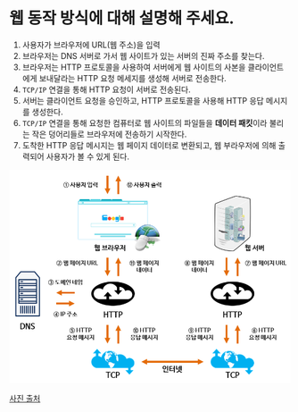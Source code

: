# 웹 동작 방식에 대해 설명해 주세요.

1. 사용자가 브라우저에 URL(웹 주소)을 입력
2. 브라우저는 DNS 서버로 가서 웹 사이트가 있는 서버의 진짜 주소를 찾는다.
3. 브라우저는 HTTP 프로토콜을 사용하여 서버에게 웹 사이트의 사본을 클라이언트에게 보내달라는 HTTP 요청 메세지를 생성해 서버로 전송한다.
4. `TCP/IP` 연결을 통해 HTTP 요청이 서버로 전송된다.
5. 서버는 클라이언트 요청을 승인하고, HTTP 프로토콜을 사용해 HTTP 응답 메시지를 생성한다.
6. `TCP/IP` 연결을 통해 요청한 컴퓨터로 웹 사이트의 파일들을 **데이터 패킷**이라 불리는 작은 덩어리들로 브라우저에 전송하기 시작한다.
7. 도착한 HTTP 응답 메시지는 웹 페이지 데이터로 변환되고, 웹 부라우저에 의해 출력되어 사용자가 볼 수 있게 된다.

![img.png](image/img.png)

[사진 출처](https://www.tcpschool.com/webbasic/works)
